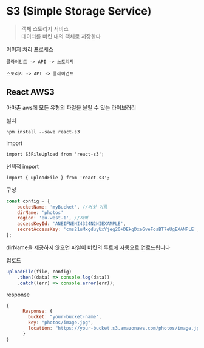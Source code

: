 # S3 (Simple Storage Service)

> 객체 스토리지 서비스  
> 데이터를 버킷 내의 객체로 저장한다

이미지 처리 프로세스

```
클라이언트 -> API -> 스토리지

스토리지 -> API -> 클라이언트
```

## React AWS3

아마존 aws에 모든 유형의 파일을 올릴 수 있는 라이브러리

설치

```
npm install --save react-s3
```

import

```
import S3FileUpload from 'react-s3';
```

선택적 import

```
import { uploadFile } from 'react-s3';
```

구성

```js
const config = {
    bucketName: 'myBucket', //버킷 이름
    dirName: 'photos'
    region: 'eu-west-1', //지역
    accessKeyId: 'ANEIFNENI4324N2NIEXAMPLE',
    secretAccessKey: 'cms21uMxçduyUxYjeg20+DEkgDxe6veFosBT7eUgEXAMPLE',
};
```

dirName을 제공하지 않으면 파일이 버킷의 루트에 자동으로 업로드됩니다

업로드

```js
uploadFile(file, config)
    .then((data) => console.log(data))
    .catch((err) => console.error(err));
```

response

```js
{
      Response: {
        bucket: "your-bucket-name",
        key: "photos/image.jpg",
        location: "https://your-bucket.s3.amazonaws.com/photos/image.jpg"
      }
}
```
